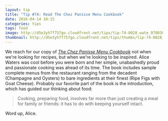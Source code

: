 ```yaml
---
layout: tip
title: "Tip #74: Read The Chez Panisse Menu Cookbook"
date: 2016-04-14 10:15
categories: tips
tags: food
image: http://d5e3yh7f757go.cloudfront.net/tips/tip-74-0028_wate_9780307718266_art_r1_custom-4134ca122711623b0b5b0b3902ae1c44d6a72015-s900-c85.jpg
thumbnail: http://d5e3yh7f757go.cloudfront.net/tips/thumbs/tip-74-0028_wate_9780307718266_art_r1_custom-4134ca122711623b0b5b0b3902ae1c44d6a72015-s900-c85.jpg
---
```

We reach for our copy of [_The Chez Panisse Menu Cookbook_](http://amzn.to/1Nq36DV) not when we're looking for recipes, but when we're looking to be inspired. Alice Waters was cool before you were born and her simple, unabashedly proud and passionate cooking was ahead of its time. The book includes sample complete menus from the restaurant ranging from the decadent (Champagne and Oysters) to bare ingredients at their finest (Ripe Figs with Goat Cheese). Probably our favorite part of the book is the introduction, which has guided our thinking about food:

> Cooking, preparing food, involves far more than just creating a meal for family or friends: it has to do with keeping yourself intact.

Word up, Alice.